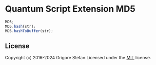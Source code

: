 # Quantum Script Extension MD5

```javascript
MD5;
MD5.hash(str);
MD5.hashToBuffer(str);
```

## License

Copyright (c) 2016-2024 Grigore Stefan
Licensed under the [MIT](LICENSE) license.
